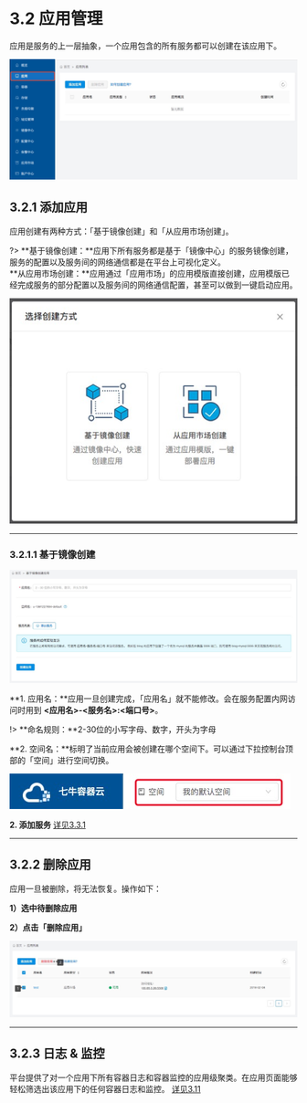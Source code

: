 # 3.2 应用管理
应用是服务的上一层抽象，一个应用包含的所有服务都可以创建在该应用下。

![](_figures/user-guide/app-create-0.png)

## 3.2.1 添加应用
应用创建有两种方式：「基于镜像创建」和「从应用市场创建」。

?> **基于镜像创建：**应用下所有服务都是基于「镜像中心」的服务镜像创建，服务的配置以及服务间的网络通信都是在平台上可视化定义。<br>
   **从应用市场创建：**应用通过「应用市场」的应用模版直接创建，应用模版已经完成服务的部分配置以及服务间的网络通信配置，甚至可以做到一键启动应用。
   
![](_figures/user-guide/app-create-1.png)

***   
### 3.2.1.1 基于镜像创建

![添加应用](_figures/user-guide/app-create-2.png)

**1. 应用名：**应用一旦创建完成，「应用名」就不能修改。会在服务配置内网访问时用到 **<应用名>-<服务名>:<端口号>**。

!> **命名规则：**2-30位的小写字母、数字，开头为字母

**2. 空间名：**标明了当前应用会被创建在哪个空间下。可以通过下拉控制台顶部的「空间」进行空间切换。

![下拉选择空间](_figures/quick-start/create-app-namespace.png)

**2. 添加服务** [详见3.3.1](/user-guide/service?id=_331-%e6%b7%bb%e5%8a%a0%e6%9c%8d%e5%8a%a1)

***
## 3.2.2 删除应用

应用一旦被删除，将无法恢复。操作如下：

**1）选中待删除应用**

**2）点击「删除应用」**

![添加应用](_figures/user-guide/app-delete.png)

***
## 3.2.3 日志 & 监控

平台提供了对一个应用下所有容器日志和容器监控的应用级聚类。在应用页面能够轻松筛选出该应用下的任何容器日志和监控。
[详见3.11](user-guide/log-and-monitor.md)
